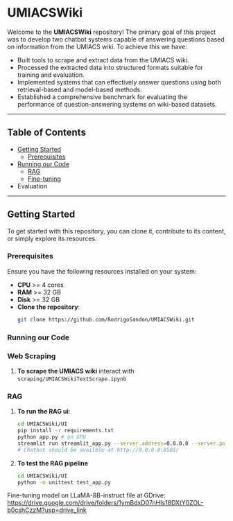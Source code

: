 # UMIACSWiki

Welcome to the **UMIACSWiki** repository! The primary goal of this project was to develop two chatbot systems capable of answering questions based on information from the UMIACS wiki. To achieve this we have:

- Built tools to scrape and extract data from the UMIACS wiki.
- Processed the extracted data into structured formats suitable for training and evaluation.
- Implemented systems that can effectively answer questions using both retrieval-based and model-based methods.
- Established a comprehensive benchmark for evaluating the performance of question-answering systems on wiki-based datasets.

---

## Table of Contents

- [Getting Started](#getting-started)
  - [Prerequisites](#prerequisites)
- [Running our Code](#setup-instructions)
  - [RAG](#rag)
  - [Fine-tuning](#fine-tuning)
- Evaluation
---

## Getting Started

To get started with this repository, you can clone it, contribute to its content, or simply explore its resources.

### Prerequisites

Ensure you have the following resources installed on your system:
- **CPU** >= 4 cores
- **RAM** >= 32 GB
- **Disk** >= 32 GB
- **Clone the repository**:
   ```bash
   git clone https://github.com/RodrigoSandon/UMIACSWiki.git
   
### Running our Code
### Web Scraping 
1. **To scrape the UMIACS wiki** interact with ```scraping/UMIACSWikiTextScrape.ipynb```
### RAG
1. **To run the RAG ui**:
   ```bash
   cd UMIACSWiki/UI 
   pip install -r requirements.txt
   python app.py # on GPU 
   streamlit run streamlit_app.py --server.address=0.0.0.0 --server.port=8501 on cpu # on CPU
   # Chatbot should be availble at http://0.0.0.0:8501/
   ```
2. **To test the RAG pipeline**
   ```bash
   cd UMIACSWiki/UI
   python -m unittest test_app.py
   ```


Fine-tuning model on LLaMA-8B-instruct
file at GDrive:
https://drive.google.com/drive/folders/1ymBdxD07nHIs18DXtY0ZOL-b0cshCzzM?usp=drive_link
